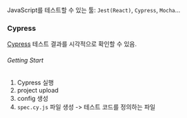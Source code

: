 JavaScript를 테스트할 수 있는 툴: `Jest(React)`, `Cypress`, `Mocha`...
### Cypress
[Cypress](https://www.cypress.io/) 테스트 결과를 시각적으로 확인할 수 있음.
###### Getting Start
1. Cypress 실행
2. project upload
3. config 생성
4. `spec.cy.js` 파일 생성 -> 테스트 코드를 정의하는 파일